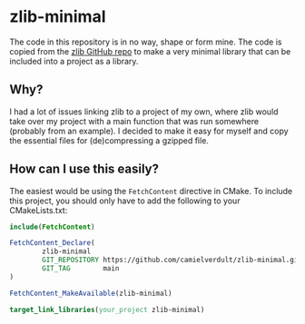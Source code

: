 # zlib-minimal
The code in this repository is in no way, shape or form mine. The code is copied from the [zlib GitHub repo](https://github.com/madler/zlib) to make a very minimal library that can be included into a project as a library. 

## Why?
I had a lot of issues linking zlib to a project of my own, where zlib would take over my project with a main function that was run somewhere (probably from an example). I decided to make it easy for myself and copy the essential files for (de)compressing a gzipped file.

## How can I use this easily?
The easiest would be using the `FetchContent` directive in CMake. To include this project, you should only have to add the following to your CMakeLists.txt:
```cmake
include(FetchContent)

FetchContent_Declare(
        zlib-minimal
        GIT_REPOSITORY https://github.com/camielverdult/zlib-minimal.git
        GIT_TAG        main
)

FetchContent_MakeAvailable(zlib-minimal)

target_link_libraries(your_project zlib-minimal)
```